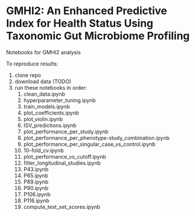 # GMHI2: An Enhanced Predictive Index for Health Status Using Taxonomic Gut Microbiome Profiling

Notebooks for GMHI2 analysis

To reproduce results:

1. clone repo
2. download data (TODO)
3. run these notebooks in order: 
    1. clean_data.ipynb
    2. hyperparameter_tuning.ipynb
    3. train_models.ipynb
    4. plot_coefficients.ipynb
    5. plot_violin.ipynb
    6. ISV_predictions.ipynb
    7. plot_performance_per_study.ipynb
    8. plot_performance_per_phenotype-study_combination.ipynb
    9. plot_performance_per_singular_case_vs_control.ipynb
    10. 10-fold_cv.ipynb
    11. plot_performance_vs_cutoff.ipynb
    12. filter_longitudinal_studies.ipynb
    13. P43.ipynb
    14. P65.ipynb
    15. P89.ipynb
    16. P90.ipynb
    17. P106.ipynb
    18. P116.ipynb
    19. compute_test_set_scores.ipynb
    

